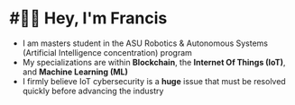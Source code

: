 ﻿# #⃣⛓ Hey, I'm Francis
- I am masters student in the ASU Robotics & Autonomous Systems (Artificial Intelligence concentration) program
- My specializations are within **Blockchain**, the **Internet Of Things (IoT)**, and **Machine Learning (ML)**
- I firmly believe IoT cybersecurity is a **huge** issue that must be resolved quickly before advancing the industry
